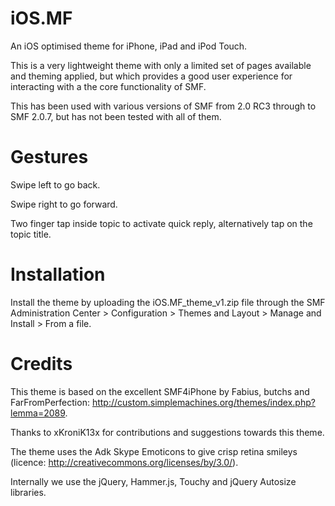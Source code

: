 iOS.MF
==============

An iOS optimised theme for iPhone, iPad and iPod Touch.

This is a very lightweight theme with only a limited set of pages available and theming applied, but which provides a good user experience for interacting with a the core functionality of SMF.

This has been used with various versions of SMF from 2.0 RC3 through to SMF 2.0.7, but has not been tested with all of them.

Gestures
==============

Swipe left to go back.

Swipe right to go forward.

Two finger tap inside topic to activate quick reply, alternatively tap on the topic title.

Installation
==============

Install the theme by uploading the iOS.MF_theme_v1.zip file through the SMF Administration Center > Configuration > Themes and Layout > Manage and Install > From a file.

Credits
==============

This theme is based on the excellent SMF4iPhone by Fabius, butchs and FarFromPerfection: http://custom.simplemachines.org/themes/index.php?lemma=2089.

Thanks to xKroniK13x for contributions and suggestions towards this theme.

The theme uses the Adk Skype Emoticons to give crisp retina smileys (licence: http://creativecommons.org/licenses/by/3.0/).

Internally we use the jQuery, Hammer.js, Touchy and jQuery Autosize libraries.